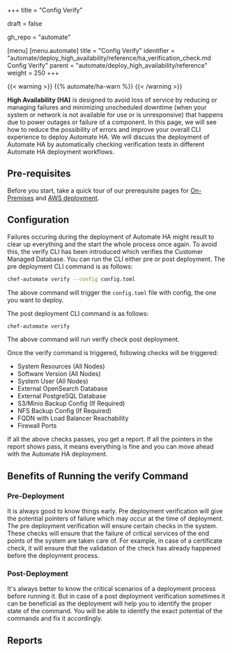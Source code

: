+++
title = "Config Verify"

draft = false

gh_repo = "automate"

[menu]
  [menu.automate]
    title = "Config Verify"
    identifier = "automate/deploy_high_availability/reference/ha_verification_check.md Config Verify"
    parent = "automate/deploy_high_availability/reference"
    weight = 250
+++

{{< warning >}}
{{% automate/ha-warn %}}
{{< /warning >}}

**High Availability (HA)** is designed to avoid loss of service by reducing or managing failures and minimizing unscheduled downtime (when your system or network is not available for use or is unresponsive) that happens due to power outages or failure of a component. In this page, we will see how to reduce the possibility of errors and improve your overall CLI experience to deploy Automate HA. We will discuss the deployment of Automate HA by automatically checking verification tests in different Automate HA deployment workflows.

## Pre-requisites

Before you start, take a quick tour of our prerequisite pages for [On-Premises](/automate/ha_on_premises_deployment_prerequisites/) and [AWS deployment](/automate/ha_aws_deployment_prerequisites/).

## Configuration

Failures occuring during the deployment of Automate HA might result to clear up everything and the start the whole process once again. To avoid this, the verify CLI has been introduced which verifies the Customer Managed Database. You can run the CLI either pre or post deployment. The pre deployment CLI command is as follows:

```bash
chef-automate verify --config config.toml
```

The above command will trigger the `config.toml` file with config, the one you want to deploy. 

The post deployment CLI command is as follows:

```bash
chef-automate verify
```

The above command will run verify check post deployment.

Once the verify command is triggered, following checks will be triggered:

- System Resources (All Nodes)
- Software Version (All Nodes)
- System User (All Nodes)
- External OpenSearch Database
- External PostgreSQL Database
- S3/Minio Backup Config (If Required)
- NFS Backup Config (If Required)
- FQDN with Load Balancer Reachability
- Firewall Ports

If all the above checks passes, you get a report. If all the pointers in the report shows pass, it means everything is fine and you can move ahead with the Automate HA deployment.

## Benefits of Running the verify Command

### Pre-Deployment

It is always good to know things early. Pre deployment verification will give the potential pointers of failure which may occur at the time of deployment. The pre deployment verification will ensure certain checks in the system. These checks will ensure that the failure of critical services of the end points of the system are taken care of. For example, in case of a certificate check, it will ensure that the validation of the check has already happened before the deployment process.

### Post-Deployment

It's always better to know the critical scenarios of a deployment process before running it. But in case of a post deployment verification sometimes it can be beneficial as the deployment will help you to identify the proper state of the command. You will be able to identify the exact potential of the commands and fix it accordingly.

## Reports


